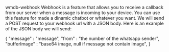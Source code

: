 wmdb-webhook
Webhook is a feature that allows you to receive a callback from our server when a message is incoming to your device. You can use this feature for made a dinamic chatbot or whatever you want. We will send a POST request to your webhook url with a JSON body. Here is an example of the JSON body we will send:

{ "message" : "message", "from" : "the number of the whatsapp sender", "bufferImage" : "base64 image, null if message not contain image", }
